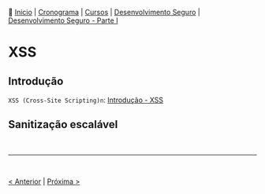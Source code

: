 👾 [Inicio](https://rayanepimentel.github.io/InfoSec-iniciante/) | [Cronograma](https://rayanepimentel.github.io/InfoSec-iniciante/cronograma/) | [Cursos](https://rayanepimentel.github.io/InfoSec-iniciante/cursos/) | [Desenvolvimento Seguro](https://rayanepimentel.github.io/InfoSec-iniciante/cursos/desenvolvimento-seguro/) | [Desenvolvimento Seguro - Parte I](inicio.md)


# XSS

## Introdução

`XSS (Cross-Site Scripting)n`: [Introdução - XSS](../../Security-for-developers/04-xss.md)

## Sanitização escalável



<br>
<hr>
<br>

[< Anterior](1.sql-injection.md) | [Próxima >](03-InsecureRandomness.md)